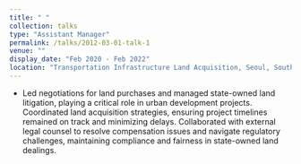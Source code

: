 ```yaml
---
title: " "
collection: talks
type: "Assistant Manager"
permalink: /talks/2012-03-01-talk-1
venue: ""
display_date: "Feb 2020 - Feb 2022"
location: "Transportation Infrastructure Land Acquisition, Seoul, South Korea"
---
```


- Led negotiations for land purchases and managed state-owned land litigation, playing a critical role in urban development projects. Coordinated land acquisition strategies, ensuring project timelines remained on track and minimizing delays. Collaborated with external legal counsel to resolve compensation issues and navigate regulatory challenges, maintaining compliance and fairness in state-owned land dealings.
